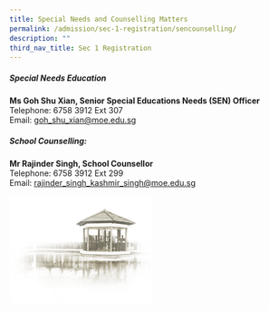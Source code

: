 ```yaml
---
title: Special Needs and Counselling Matters
permalink: /admission/sec-1-registration/sencounselling/
description: ""
third_nav_title: Sec 1 Registration
---
```

##### **Special Needs Education**<br>
**Ms Goh Shu Xian, Senior Special Educations Needs (SEN) Officer**<br>
Telephone: 6758 3912 Ext 307<br>
Email: goh_shu_xian@moe.edu.sg<br>

##### **School Counselling:**<br>
**Mr Rajinder Singh, School Counsellor**<br>
Telephone: 6758 3912 Ext 299<br>
Email: rajinder_singh_kashmir_singh@moe.edu.sg<br>



<img src="/images/pavilion.png" style="width:50%">